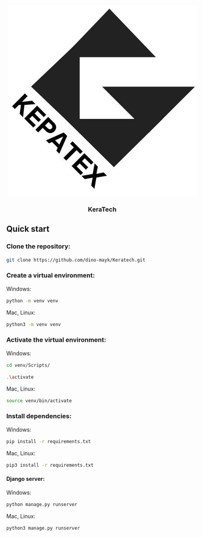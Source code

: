 <p align="center">
  <img src="/static_dev/favicon_package/logo.jpg">
</p>

<h3 align="center">KeraTech</h3>


## Quick start

### Clone the repository:
```bash
git clone https://github.com/dino-mayk/Keratech.git
```

### Create a virtual environment:

Windows:
```bash
python -m venv venv
```
Mac, Linux:
```bash
python3 -m venv venv
```

### Activate the virtual environment:

Windows:
```bash
cd venv/Scripts/
```
```bash
.\activate
```
Mac, Linux:
```bash
source venv/bin/activate
```

### Install dependencies:

Windows:
```bash
pip install -r requirements.txt
```
Mac, Linux:
```bash
pip3 install -r requirements.txt
```

#### Django server:

Windows:
```bash
python manage.py runserver
```
Mac, Linux:
```bash
python3 manage.py runserver
```